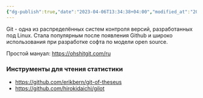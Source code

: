 ```yaml
---
{"dg-publish":true,"date":"2023-04-06T13:34:38+04:00","modified_at":"2023-09-07T16:41:09+03:00","dg-path":"/git.md","permalink":"/git/","dgPassFrontmatter":true}
---
```



Git - одна из распределённых систем контроля версий, разработанных под Linux. Стала популярным после появления Github и широко использования при разработке софта по модели open source.

Простой мануал: https://ohshitgit.com/ru

### Инструменты для чтения статистики

- https://github.com/erikbern/git-of-theseus
- https://github.com/hirokidaichi/gilot
